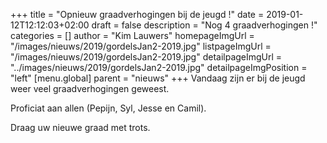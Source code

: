 +++
title = "Opnieuw graadverhogingen bij de jeugd !"
date = 2019-01-12T12:12:03+02:00
draft = false
description = "Nog 4 graadverhogingen !"
categories = []
author = "Kim Lauwers"
homepageImgUrl = "/images/nieuws/2019/gordelsJan2-2019.jpg"
listpageImgUrl = "/images/nieuws/2019/gordelsJan2-2019.jpg"
detailpageImgUrl = "../images/nieuws/2019/gordelsJan2-2019.jpg"
detailpageImgPosition = "left"
[menu.global]
    parent = "nieuws"
+++
Vandaag zijn er bij de jeugd weer veel graadverhogingen geweest.

Proficiat aan allen (Pepijn, Syl, Jesse en Camil).

Draag uw nieuwe graad met trots.